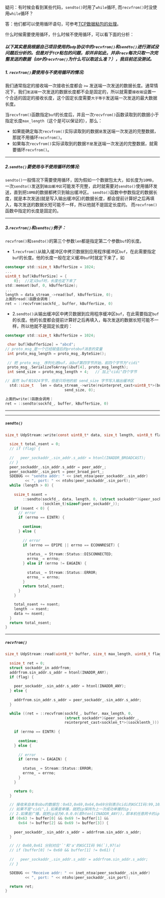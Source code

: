 ​	疑问：有时候会看到某些代码，`sendto()`时用了`while`循环, 而`recvfrom()`时没使用`while`循环？

答：他们都可以使用循环语句，可参考[TCP数据粘包的处理](https://subingwen.cn/linux/tcp-data-package/)。

什么时候需要使用循环，什么时候不使用循环，可以看下面的分析：

##### 以下其实是我根据自己项目使用的`udp`协议中的`recvfrom()`和`sendto()`进行测试没问题后分析的。但是对于`TCP`粘包的问题，却并非如此，并非`recv`每次只取一次完整发送的数据（`UDP`的`recvfrom()`为什么可以取这么准？），我目前还没测试。

##### 1. `recvfrom()`要使用与不使用循环的情况:

我们通常指定的接收端一次接收长度都会 `>=` 发送端一次发送的数据长度。通常情况下，我们`发送端`一次发送的数据长度都不会是固定的，所以就需要`接收端`设置一个合适的固定的接收长度，这个固定长度需要`大于等于`发送端一次发送的最大数据长度。

当`recvfrom()`函数指定`buf`的长度后，并且一次`recvfrom()`函数读取到的数据小于指定长度`max_length`（这个是可以保证的），那么：

- 如果能确定每次`recvfrom()`实际读取到的数据`是`发送端一次发送的完整数据，那就不用循环`recvfrom()`。
- 如果每次`recvfrom()`实际读取到的数据`不是`发送端一次发送的完整数据，就需要循环`recvfrom()`。

------

##### 2.`sendto()`要使用与不使用循环的情况:

`sendto()`一般情况下需要使用循环，因为假如一个数据包太大，如长度为`10MB`，一次`sendto()`发送到`输出缓冲区`可能发不完整，此时就需要对`sendto()`使用循环发送，直到把`10MB`的数据都拷贝到输出缓冲区。
`sendto()`函数中参数指定的数据长度，就是本次发送(就是写入输出缓冲区)的数据长度，都会提前计算好之后再填入，每次发送的数据长短可能不一样，所以他就不是固定长度的。
而`recvfrom()`函数中指定的长度是固定的。

------

##### 3.`recvfrom()`和`sendto()`例子：

`recvfrom()`和`sendto()`的第三个参数`len`都是指定第二个参数`buf`的长度。

- 1.`recvfrom()`从输入缓冲区中拷贝数据到应用程序缓冲区`buf`，在此需要指定`buf`的长度。他的长度一般在定义缓冲`buf`时就定下来了，如

```c
constexpr std::size_t kBufferSize = 1024;
...
uint8_t buf[kBufferSize] = {
    0};  //定义buf时，长度也定下来了
std::memset(buf, 0, kBufferSize);
...
length = data_stream_->read(buf, kBufferSize, 0);  
上面的read()函数会调用： 
ret = ::recvfrom(sockfd_, buffer, kBufferSize, 0)
```

- 2.`sendto()`从输出缓冲区中拷贝数据到应用程序缓冲区`buf`，在此需要指定`buf`的长度。他的长度都会提前计算好之后再填入，每次发送的数据长短可能不一样，所以他就不是固定长度的：

```c
constexpr std::size_t kBufferSize = 1024;

 char buf[kBufferSize] = "abcd";
// proto_msg_是一个已经赋值后的protobuf消息的变量
 int proto_msg_length = proto_msg_.ByteSize();   
 
 // 把 proto_msg_ 序列化进buf，从buf第四字节开始，前四个字节为"cidi"
 proto_msg_.SerializeToArray(&buf[4], proto_msg_length);
 int send_size = proto_msg_length + 4;   // 加上"cidi"四个字节

// 虽然 buf有1024字节，但是只将他的前 send_size 字节写入输出缓冲区
  std::size_t   len = data_stream_->write(reinterpret_cast<uint8_t*>(buf),
                           send_size, 0);

上面的write()函数会调用： 
ret = ::sendto(sockfd_, buffer, kBufferSize, 0)
```

------

------

##### `sendto()`

```c
size_t UdpStream::write(const uint8_t* data, size_t length, uint8_t flag) {
    
  size_t total_nsent = 0;
  // if (flag) {
    
  //   peer_sockaddr_.sin_addr.s_addr = htonl(INADDR_BROADCAST);
  // }
  peer_sockaddr_.sin_addr.s_addr = peer_addr_;
  peer_sockaddr_.sin_port = peer_broad_port_;
  SDEBUG << "sendto addr: " << inet_ntoa(peer_sockaddr_.sin_addr)
         << ", port: " << ntohs(peer_sockaddr_.sin_port);
  while (length > 0) {
    
    ssize_t nsent =
        ::sendto(sockfd_, data, length, 0, (struct sockaddr*)&peer_sockaddr_,
                 (socklen_t)sizeof(peer_sockaddr_));
    if (nsent < 0) {
      // error
      if (errno == EINTR) {
    
        continue;
      } else {
    
        // error
        if (errno == EPIPE || errno == ECONNRESET) {
    
          status_ = Stream::Status::DISCONNECTED;
          errno_ = errno;
        } else if (errno != EAGAIN) {
    
          status_ = Stream::Status::ERROR;
          errno_ = errno;
        }
        return total_nsent;
      }
    }

    total_nsent += nsent;
    length -= nsent;
    data += nsent;
  }
  return total_nsent;
}
```

------

##### `recvfrom()`

```c
size_t UdpStream::read(uint8_t* buffer, size_t max_length, uint8_t flag) {
    
  ssize_t ret = 0;
  struct sockaddr_in addrfrom;
  addrfrom.sin_addr.s_addr = htonl(INADDR_ANY);
  if (flag) {
    
    peer_sockaddr_.sin_addr.s_addr = htonl(INADDR_ANY);
  } else {
    
    addrfrom.sin_addr.s_addr = peer_sockaddr_.sin_addr.s_addr;
  }

  while ((ret = ::recvfrom(sockfd_, buffer, max_length, 0,
                           (struct sockaddr*)&peer_sockaddr_,
                           reinterpret_cast<socklen_t*>(&socklenth_))) < 0) {
    
    if (errno == EINTR) {
    
      continue;
    } else {
    
      // error
      if (errno != EAGAIN) {
    
        status_ = Stream::Status::ERROR;
        errno_ = errno;
      }
    }

    return 0;
  }

  // 接收来自本车obu的数据包：0x63,0x69,0x64,0x69分别表示cidi的ASCII码:99,105,100,105
  // 如果不是"cidi",1.如果是单播，就把ip保持为上一次成功单播的ip；
  // 2.如果是广播，就把ip设为0.0.0.0(即htonl(INADDR_ANY))，即本机任意网卡的ip
  if (0x63 != buffer[0] && 0x69 != buffer[1] &&
      0x64 != buffer[2] && 0x69 != buffer[3]) {
    
    peer_sockaddr_.sin_addr.s_addr = addrfrom.sin_addr.s_addr;
  }

  // // 0x60,0x61 分别对应'`'和'a'的ASCII码 96(`),97(a)
  // if (buffer[0] != 0x60 && buffer[1] != 0x61) {
    
  //   peer_sockaddr_.sin_addr.s_addr = addrfrom.sin_addr.s_addr;
  // }

  SDEBUG << "Receive addr: " << inet_ntoa(peer_sockaddr_.sin_addr)
         << ", port: " << ntohs(peer_sockaddr_.sin_port);

  return ret;
}
```